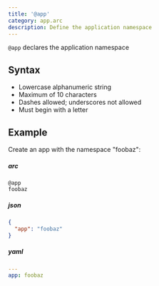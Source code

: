 ```yaml
---
title: '@app'
category: app.arc
description: Define the application namespace
---
```


`@app` declares the application namespace

## Syntax

- Lowercase alphanumeric string
- Maximum of 10 characters
- Dashes allowed; underscores not allowed
- Must begin with a letter

## Example

Create an app with the namespace "foobaz":

<arc-viewer default-tab=arc>
<div slot=contents>
<arc-tab label=arc>
<h5>arc</h5>
<div slot=content>

```arc
@app
foobaz
```
</div>
</arc-tab>

<arc-tab label=json>
<h5>json</h5>
<div slot="content">

```json
{
  "app": "foobaz"
}
```
</div>
</arc-tab>

<arc-tab label=yaml>
<h5>yaml</h5>
<div slot="content">

```yaml
---
app: foobaz
```
</div>
</arc-tab>

</div>
</arc-viewer>
